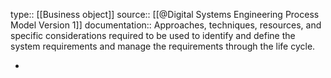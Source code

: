 type:: [[Business object]]
source:: [[@Digital Systems Engineering Process Model Version 1]]
documentation:: Approaches, techniques, resources, and specific considerations required to be used to identify and define the system requirements and manage the requirements through the life cycle.

-